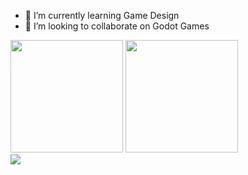 <!--
**MatheusOCC/MatheusOCC** is a ✨ _special_ ✨ repository because its `README.md` (this file) appears on your GitHub profile.

Here are some ideas to get you started:

- 🔭 I’m currently working on ...

- 🤔 I’m looking for help with ...
- 💬 Ask me about ...
- 📫 How to reach me: ...
- 😄 Pronouns: ...
- ⚡ Fun fact: ...
-->
- 🌱 I’m currently learning Game Design
- 👯 I’m looking to collaborate on Godot Games

<div>
  <href = 'https://github.com/MatheusOCC'>
    <img height="180em" src="https://github-readme-stats.vercel.app/api?username=MatheusOCC&show_icons=true&theme=dark&include_all_commits=true&count_private=true"/>
  <img height="180em" src="https://github-readme-stats.vercel.app/api/top-langs/?username=MatheusOCC&layout=compact&langs_count=7&theme=dark"/>
</div>
  
<div> 
  <a href="https://www.linkedin.com/in/matheuscerqueira" target="_blank"><img src="https://img.shields.io/badge/-LinkedIn-%230077B5?style=for-the-badge&logo=linkedin&logoColor=white" target="_blank"></a>  
</div>
